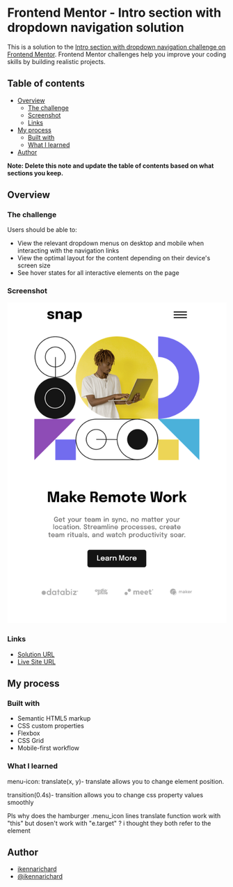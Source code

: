 # Frontend Mentor - Intro section with dropdown navigation solution

This is a solution to the [Intro section with dropdown navigation challenge on Frontend Mentor](https://www.frontendmentor.io/challenges/intro-section-with-dropdown-navigation-ryaPetHE5). Frontend Mentor challenges help you improve your coding skills by building realistic projects. 

## Table of contents

- [Overview](#overview)
  - [The challenge](#the-challenge)
  - [Screenshot](#screenshot)
  - [Links](#links)
- [My process](#my-process)
  - [Built with](#built-with)
  - [What I learned](#what-i-learned)
- [Author](#author)

**Note: Delete this note and update the table of contents based on what sections you keep.**

## Overview

### The challenge

Users should be able to:

- View the relevant dropdown menus on desktop and mobile when interacting with the navigation links
- View the optimal layout for the content depending on their device's screen size
- See hover states for all interactive elements on the page

### Screenshot

![](./images/Screenshot%202023-01-01%20at%2008-13-04%20Intro%20section%20with%20dropdown%20navigation.png)

### Links

- [Solution URL](https://github.com/ikennarichard/Intro-section-with-dropdown-navigation)
- [Live Site URL](https://ikennarichard.github.io/Intro-section-with-dropdown-navigation/#)

## My process

### Built with

- Semantic HTML5 markup
- CSS custom properties
- Flexbox
- CSS Grid
- Mobile-first workflow

### What I learned

menu-icon: 
translate(x, y)- translate allows you to change element position.

transition(0.4s)- transition allows you to change css property values smoothly

Pls why does the hamburger .menu_icon lines translate function work with "this" but dosen't work with "e.target" ? i thought they both refer to the element


## Author

- [ikennarichard](https://github.com/ikennarichard)
- [@ikennarichard](https://www.frontendmentor.io/profile/yourusername)

